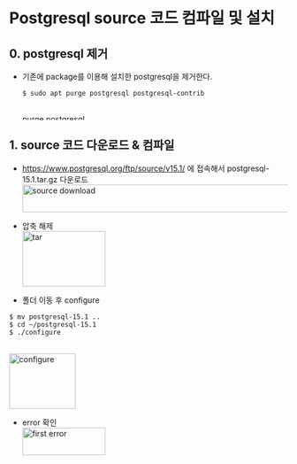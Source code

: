 # Postgresql source 코드 컴파일 및 설치

## 0. postgresql 제거
  * 기존에 package를 이용해 설치한 postgresql을 제거한다.
    ```
    $ sudo apt purge postgresql postgresql-contrib
    ```
    <br><img src="https://github.com/RainingCodes/Industry-Academic-Cooperation1/blob/main/img/img73.JPG" width="300px" height="10px" alt="purge postgresql"><br/>

## 1. source 코드 다운로드 & 컴파일
  * https://www.postgresql.org/ftp/source/v15.1/ 에 접속해서 postgresql-15.1.tar.gz 다운로드
<br><img src="https://github.com/RainingCodes/Industry-Academic-Cooperation1/blob/main/img/img71.JPG" width="800px" height="50px" alt="source download"><br/>

  * 압축 해제
  <br><img src="https://github.com/RainingCodes/Industry-Academic-Cooperation1/blob/main/img/img74.JPG" width="150px" height="100px" alt="tar"><br/>

  * 폴더 이동 후 configure
  ```
  $ mv postgresql-15.1 ..
  $ cd ~/postgresql-15.1
  $ ./configure
  ```
  <br><img src="https://github.com/RainingCodes/Industry-Academic-Cooperation1/blob/main/img/img75.JPG" width="120px" height="100px" alt="configure"><br/>

  * error 확인
  <br><img src="https://github.com/RainingCodes/Industry-Academic-Cooperation1/blob/main/img/img72.JPG" width="150px" height="50px" alt="first error"><br/>

